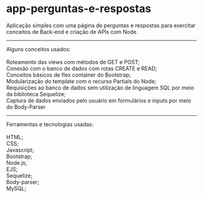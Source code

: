 # app-perguntas-e-respostas
Aplicação simples com uma página de perguntas e respostas para exercitar conceitos de Back-end e criação de APIs com Node.
<hr>
Alguns conceitos usados:<br>
<br>
Roteamento das views com métodos de GET e POST;<br>
Conexão com o banco de dados com rotas CREATE e READ;<br>
Conceitos básicos de flex container do Bootstrap;<br>
Modularização do template com o recurso Partials do Node;<br>
Requisições ao banco de dados sem utilização de linguagem SQL por meio da biblioteca Sequelize;<br>
Captura de dados enviados pelo usuário em formulários e inputs por meio do Body-Parser<br>
<hr>
Ferramentas e tecnologias usadas:<br>
<br>
HTML;<br>
CSS;<br>
Javascript;<br>
Bootstrap;<br>
Node.js;<br>
EJS;<br>
Sequelize;<br>
Body-parser;<br>
MySQL;
